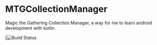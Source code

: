 # MTGCollectionManager
Magic the Gathering Collection Manager, a way for me to learn android development with kotlin. 

[![Build Status](https://travis-ci.org/thechucklingatom/MTGCollectionManager.svg?branch=master)
